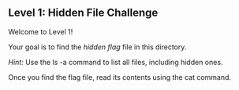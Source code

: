 ## Level 1: Hidden File Challenge

Welcome to Level 1!

Your goal is to find the *hidden flag* file in this directory.

*Hint:* Use the ls -a command to list all files, including hidden ones.

Once you find the flag file, read its contents using the cat command.
